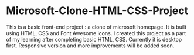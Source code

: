 # Microsoft-Clone-HTML-CSS-Project
This is a basic front-end project : a clone of microsoft homepage. It is built using HTML, CSS and Font Awesome icons. I created this project as a part of my learning after completing basic HTML, CSS. Currently it is desktop first. Responsive version and more improvements will be added soon. 
